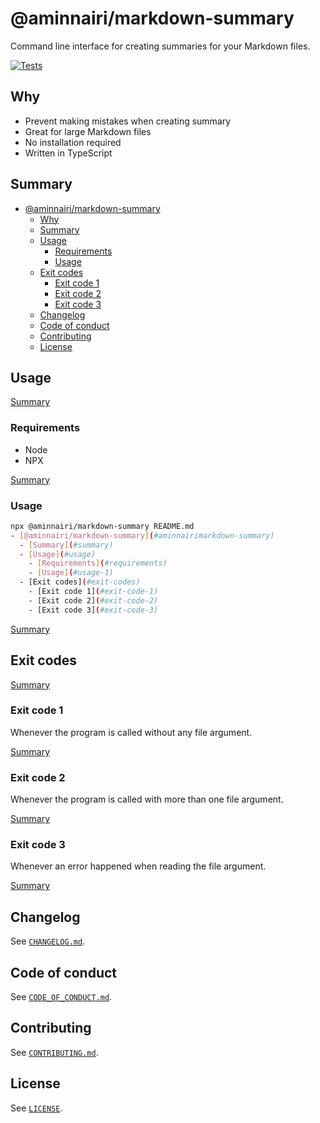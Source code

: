 # @aminnairi/markdown-summary

Command line interface for creating summaries for your Markdown files.

[![Tests](https://github.com/aminnairi/markdown-summary/actions/workflows/tests.yaml/badge.svg)](https://github.com/aminnairi/markdown-summary/actions/workflows/tests.yaml)

## Why

- Prevent making mistakes when creating summary
- Great for large Markdown files
- No installation required
- Written in TypeScript

## Summary

- [@aminnairi/markdown-summary](#aminnairimarkdown-summary)
  - [Why](#why)
  - [Summary](#summary)
  - [Usage](#usage)
    - [Requirements](#requirements)
    - [Usage](#usage-1)
  - [Exit codes](#exit-codes)
    - [Exit code 1](#exit-code-1)
    - [Exit code 2](#exit-code-2)
    - [Exit code 3](#exit-code-3)
  - [Changelog](#changelog)
  - [Code of conduct](#code-of-conduct)
  - [Contributing](#contributing)
  - [License](#license)

## Usage

[Summary](#summary)

### Requirements

- Node
- NPX

[Summary](#summary)

### Usage

```bash
npx @aminnairi/markdown-summary README.md
- [@aminnairi/markdown-summary](#aminnairimarkdown-summary)
  - [Summary](#summary)
  - [Usage](#usage)
    - [Requirements](#requirements)
    - [Usage](#usage-1)
  - [Exit codes](#exit-codes)
    - [Exit code 1](#exit-code-1)
    - [Exit code 2](#exit-code-2)
    - [Exit code 3](#exit-code-3)
```

[Summary](#summary)

## Exit codes

[Summary](#summary)

### Exit code 1

Whenever the program is called without any file argument.

[Summary](#summary)

### Exit code 2

Whenever the program is called with more than one file argument.

[Summary](#summary)

### Exit code 3

Whenever an error happened when reading the file argument.

[Summary](#summary)

## Changelog

See [`CHANGELOG.md`](./CHANGELOG.md).

## Code of conduct

See [`CODE_OF_CONDUCT.md`](./CODE_OF_CONDUCT.md).

## Contributing

See [`CONTRIBUTING.md`](./CONTRIBUTING.md).

## License

See [`LICENSE`](./LICENSE).
